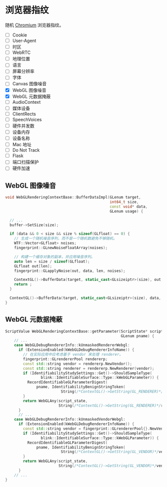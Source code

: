 # 浏览器指纹

随机 [Chromium](https://github.com/yanminhui/chromium) 浏览器指纹。

- [ ] Cookie
- [ ] User-Agent
- [ ] 时区
- [ ] WebRTC
- [ ] 地理位置
- [ ] 语言
- [ ] 屏幕分辨率
- [ ] 字体
- [ ] Canvas 图像噪音
- [x] WebGL 图像噪音
- [x] WebGL 元数据掩蔽 
- [ ] AudioContext
- [ ] 媒体设备
- [ ] ClientRects
- [ ] SpeechVoices
- [ ] 硬件并发数
- [ ] 设备内存
- [ ] 设备名称
- [ ] Mac 地址
- [ ] Do Not Track
- [ ] Flask
- [ ] 端口扫描保护
- [ ] 硬件加速

## WebGL 图像噪音

```cpp
void WebGLRenderingContextBase::BufferDataImpl(GLenum target,
                                               int64_t size,
                                               const void* data,
                                               GLenum usage) {

  // ...
  buffer->SetSize(size);

  if (data && 0 < size && size % sizeof(GLfloat) == 0) {
    // 生成一个随机噪音序列，而不是一个随机数避免不够随机。
    WTF::Vector<GLfloat> noises;
    fingerprint::GLnewNoiseFloatArray(noises);

    // 构建一个缓存对象的副本，并应用噪音序列。
    auto len = size / sizeof(GLfloat);
    GLfloat out[len];
    fingerprint::GLapplyNoise(out, data, len, noises);

    ContextGL()->BufferData(target, static_cast<GLsizeiptr>(size), out, usage);
    return ;
  }

  ContextGL()->BufferData(target, static_cast<GLsizeiptr>(size), data, usage);
}
```

## WebGL 元数据掩蔽

```cpp
ScriptValue WebGLRenderingContextBase::getParameter(ScriptState* script_state,
                                                    GLenum pname) {
    // ...
    case WebGLDebugRendererInfo::kUnmaskedRendererWebgl:
      if (ExtensionEnabled(kWebGLDebugRendererInfoName)) {
        // 在实际应用中应考虑基于 vendor 来处理 renderer。
        fingerprint::GLrendererPool rendererp;
        const std::string vendor = rendererp.NewVendor();
        const std::string renderer = rendererp.NewRenderer(vendor);
        if (IdentifiabilityStudySettings::Get()->ShouldSampleType(
                blink::IdentifiableSurface::Type::kWebGLParameter)) {
          RecordIdentifiableGLParameterDigest(
              pname, IdentifiabilityBenignStringToken(
                         String(/*ContextGL()->GetString(GL_RENDERER)*/renderer)));
        }
        return WebGLAny(script_state,
                        String(/*ContextGL()->GetString(GL_RENDERER)*/renderer));
      }
      // ...
    case WebGLDebugRendererInfo::kUnmaskedVendorWebgl:
      if (ExtensionEnabled(kWebGLDebugRendererInfoName)) {
        const std::string vendor = fingerprint::GLrendererPool{}.NewVendor();
        if (IdentifiabilityStudySettings::Get()->ShouldSampleType(
                blink::IdentifiableSurface::Type::kWebGLParameter)) {
          RecordIdentifiableGLParameterDigest(
              pname, IdentifiabilityBenignStringToken(
                         String(/*ContextGL()->GetString(GL_VENDOR)*/vendor)));
        }
        return WebGLAny(script_state,
                        String(/*ContextGL()->GetString(GL_VENDOR)*/vendor));
      }
    // ...
}
```